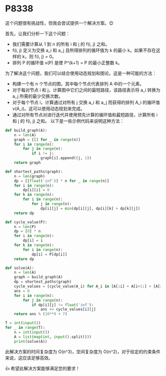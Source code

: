 # P8338

这个问题很有挑战性，但我会尝试提供一个解决方案。😊

首先，让我们分析一下这个问题：

- 我们需要计算从 1 到 n 的所有 i 和 j 的 f(i, j) 之和。
- f(i, j) 定义为交换 a_i 和 a_j 且所得排列的循环值为 k 的最小 k。如果不存在这样的 k，则 f(i, j) = 0。
- 排列 P 的循环值 v(P) 是使 P^(k+1) = P 的最小正整数 k。

为了解决这个问题，我们可以结合使用动态规划和图论。这是一种可能的方法：

- 构建一个有 n 个节点的图，其中每个节点代表排列 A 中的一个元素。
- 对于每对节点 i 和 j，计算图中它们之间的最短路径，该路径表示将 a_i 转换为 a_j 所需的最少交换次数。
- 对于每个节点 i，计算通过对所有 j 交换 a_i 和 a_j 而获得的排列 A_i 的循环值 v(A_i)。这可以使用动态规划来完成。
- 通过对所有节点对进行迭代并使用预先计算的循环值和最短路径，计算所有 i 和 j 的 f(i, j) 之和。
以下是一些示例代码来说明这种方法：

```python
def build_graph(A):
    n = len(A)
    graph = [[] for _ in range(n)]
    for i in range(n):
        for j in range(n):
            if i != j:
                graph[i].append((j, 1))
    return graph

def shortest_paths(graph):
    n = len(graph)
    dp = [[float('inf')] * n for _ in range(n)]
    for i in range(n):
        dp[i][i] = 0
    for k in range(n):
        for i in range(n):
            for j in range(n):
                dp[i][j] = min(dp[i][j], dp[i][k] + dp[k][j])
    return dp

def cycle_value(P):
    n = len(P)
    dp = [0] * n
    for i in range(n):
        dp[i] = i
    for k in range(n):
        for i in range(n):
            dp[i] = P[dp[i]]
    return dp

def solve(A):
    n = len(A)
    graph = build_graph(A)
    dp = shortest_paths(graph)
    cycle_values = [cycle_value(A_i) for A_i in [A[:i] + A[i+1:] + [A[i]] for i in range(n)]]
    ans = 0
    for i in range(n):
        for j in range(n):
            if dp[i][j] != float('inf'):
                ans += cycle_values[i][j]
    return ans % (10**9 + 7)

T = int(input())
for _ in range(T):
    n = int(input())
    A = list(map(int, input().split()))
    print(solve(A))
```

此解决方案的时间复杂度为 O(n^3)，空间复杂度为 O(n^2)，对于给定的约束条件来说，这应该足够高效。

👍 希望此解决方案能够满足您的要求！